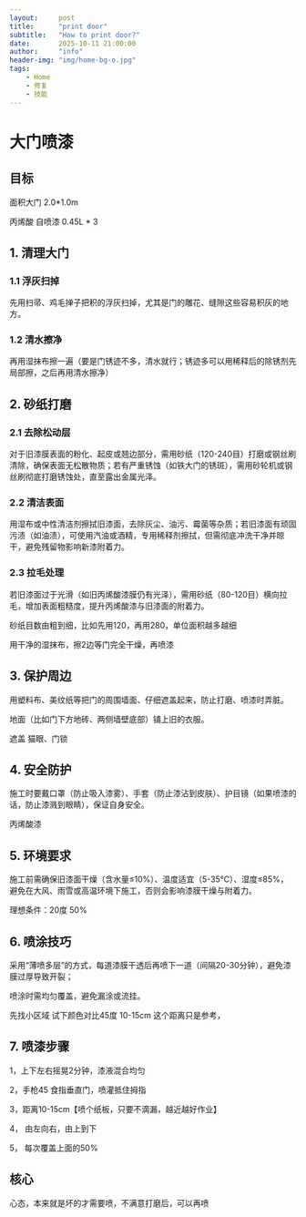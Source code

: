 ```yaml
---
layout:     post
title:      "print door"
subtitle:   "How to print door?"
date:       2025-10-11 21:00:00
author:     "info"
header-img: "img/home-bg-o.jpg"
tags:
    - Home
    - 修复
    - 技能
---
```


# 大门喷漆

## 目标

面积大门 2.0*1.0m

丙烯酸 自喷漆 0.45L * 3

## 1. 清理大门

### 1.1 浮灰扫掉

先用扫帚、鸡毛掸子把积的浮灰扫掉，尤其是门的雕花、缝隙这些容易积灰的地方。

### 1.2 清水擦净 

再用湿抹布擦一遍（要是门锈迹不多，清水就行；锈迹多可以用稀释后的除锈剂先局部擦，之后再用清水擦净）

## 2. 砂纸打磨 

### 2.1 去除松动层

对于旧漆膜表面的粉化、起皮或翘边部分，需用砂纸（120-240目）打磨或钢丝刷清除，确保表面无松散物质；若有严重锈蚀（如铁大门的锈斑），需用砂轮机或钢丝刷彻底打磨锈蚀处，直至露出金属光泽。

### 2.2 清洁表面

用湿布或中性清洁剂擦拭旧漆面，去除灰尘、油污、霉菌等杂质；若旧漆面有顽固污渍（如油渍），可使用汽油或酒精，专用稀释剂擦拭，但需彻底冲洗干净并晾干，避免残留物影响新漆附着力。

### 2.3 拉毛处理

若旧漆面过于光滑（如旧丙烯酸漆膜仍有光泽），需用砂纸（80-120目）横向拉毛，增加表面粗糙度，提升丙烯酸漆与旧漆面的附着力。

砂纸目数由粗到细，比如先用120，再用280，单位面积越多越细

用干净的湿抹布，擦2边等门完全干燥，再喷漆

## 3. 保护周边

用塑料布、美纹纸等把门的周围墙面、仔细遮盖起来，防止打磨、喷漆时弄脏。

地面（比如门下方地砖、两侧墙壁底部）铺上旧的衣服。

遮盖 猫眼、门锁

## 4. 安全防护

施工时要戴口罩（防止吸入漆雾）、手套（防止漆沾到皮肤）、护目镜（如果喷漆的话，防止漆溅到眼睛），保证自身安全。


丙烯酸漆

## 5. 环境要求

施工前需确保旧漆面干燥（含水量≤10%）、温度适宜（5-35℃）、湿度≤85%，
避免在大风、雨雪或高温环境下施工，否则会影响漆膜干燥与附着力。

理想条件：20度 50%



## 6. 喷涂技巧

采用“薄喷多层”的方式，每道漆膜干透后再喷下一道（间隔20-30分钟），避免漆膜过厚导致开裂；

喷涂时需均匀覆盖，避免漏涂或流挂。

先找小区域 试下颜色对比45度 10-15cm 这个距离只是参考，



## 7. 喷漆步骤

1，上下左右摇晃2分钟，漆液混合均匀

2，手枪45 食指垂直门，喷灌抵住拇指

3，距离10-15cm【喷个纸板，只要不滴漏，越近越好作业】

4， 由左向右，由上到下

5， 每次覆盖上面的50%



## 核心

心态，本来就是坏的才需要喷，不满意打磨后，可以再喷

